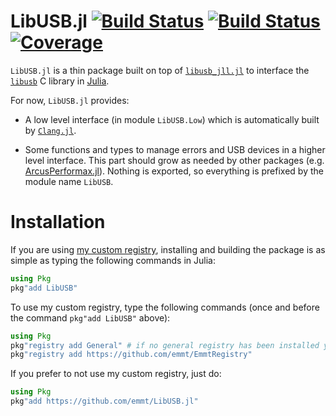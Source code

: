 # LibUSB.jl [![Build Status](https://github.com/emmt/LibUSB.jl/actions/workflows/CI.yml/badge.svg?branch=main)](https://github.com/emmt/LibUSB.jl/actions/workflows/CI.yml?query=branch%3Amain) [![Build Status](https://ci.appveyor.com/api/projects/status/github/emmt/LibUSB.jl?svg=true)](https://ci.appveyor.com/project/emmt/LibUSB-jl) [![Coverage](https://codecov.io/gh/emmt/LibUSB.jl/branch/main/graph/badge.svg)](https://codecov.io/gh/emmt/LibUSB.jl)

`LibUSB.jl` is a thin package built on top of
[`libusb_jll.jl`](https://github.com/JuliaBinaryWrappers/libusb_jll.jl) to
interface the [`libusb`](https://libusb.info/) C library in
[Julia](https://julialang.org/).

For now, `LibUSB.jl` provides:

- A low level interface (in module `LibUSB.Low`) which is automatically built
  by [`Clang.jl`](https://github.com/JuliaInterop/Clang.jl).

- Some functions and types to manage errors and USB devices in a higher level
  interface. This part should grow as needed by other packages (e.g.
  [ArcusPerformax.jl](https://github.com/emmt/ArcusPerformax.jl)). Nothing is
  exported, so everything is prefixed by the module name `LibUSB`.


# Installation

If you are using [my custom registry](https://github.com/emmt/EmmtRegistry),
installing and building the package is as simple as typing the following
commands in Julia:

```julia
using Pkg
pkg"add LibUSB"
```

To use my custom registry, type the following commands (once and before
the command `pkg"add LibUSB"` above):

```julia
using Pkg
pkg"registry add General" # if no general registry has been installed yet
pkg"registry add https://github.com/emmt/EmmtRegistry"
```

If you prefer to not use my custom registry, just do:

```julia
using Pkg
pkg"add https://github.com/emmt/LibUSB.jl"
```
